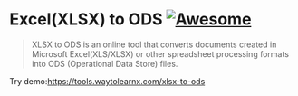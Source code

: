 # Excel(XLSX) to ODS [![Awesome](https://cdn.rawgit.com/sindresorhus/awesome/d7305f38d29fed78fa85652e3a63e154dd8e8829/media/badge.svg)](https://github.com/sindresorhus/awesome)

>XLSX to ODS is an online tool that converts documents created in Microsoft Excel(XLS/XLSX) or other spreadsheet processing formats into ODS (Operational Data Store) files.

Try demo:https://tools.waytolearnx.com/xlsx-to-ods
